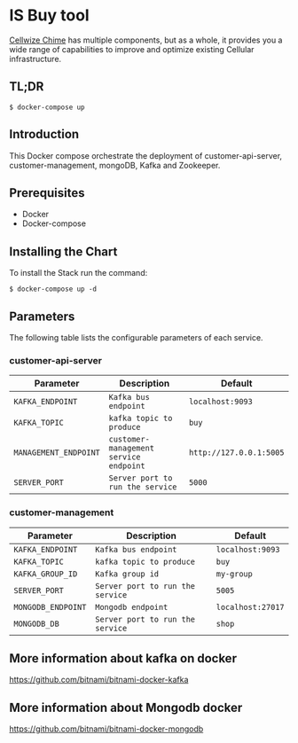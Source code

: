 # IS Buy tool

[Cellwize Chime](https://www.cellwize.com/) has multiple components, but as a whole, it provides you a wide range of capabilities to improve and optimize existing Cellular infrastructure. 

## TL;DR

```console
$ docker-compose up
```

## Introduction

This Docker compose orchestrate the deployment of customer-api-server, customer-management, mongoDB, Kafka and Zookeeper.  

## Prerequisites

- Docker
- Docker-compose


## Installing the Chart

To install the Stack run the command:

```console
$ docker-compose up -d
```

## Parameters

The following table lists the configurable parameters of each service.

### customer-api-server

| Parameter             | Description                            | Default                 |
|-----------------------|----------------------------------------|-------------------------|
| `KAFKA_ENDPOINT`      | `Kafka bus endpoint`                   | `localhost:9093`        |
| `KAFKA_TOPIC`         | `kafka topic to produce`               | `buy`                   |
| `MANAGEMENT_ENDPOINT` | `customer-management service endpoint` | `http://127.0.0.1:5005` |
| `SERVER_PORT`         | `Server port to run the service`       | `5000`                  |

### customer-management

| Parameter             | Description                                | Default                 |
|-----------------------|--------------------------------------------|-------------------------|
| `KAFKA_ENDPOINT`      | `Kafka bus endpoint`                       | `localhost:9093`        |
| `KAFKA_TOPIC`         | `kafka topic to produce`                   | `buy`                   |
| `KAFKA_GROUP_ID`      | `Kafka group id`                           | `my-group`              |
| `SERVER_PORT`         | `Server port to run the service`           | `5005`                  |
| `MONGODB_ENDPOINT`    | `Mongodb endpoint`                         | `localhost:27017`       |
| `MONGODB_DB`          | `Server port to run the service`           | `shop`                  |


## More information about kafka on docker

https://github.com/bitnami/bitnami-docker-kafka

## More information about Mongodb docker

https://github.com/bitnami/bitnami-docker-mongodb